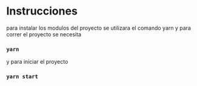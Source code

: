 # Instrucciones

para instalar los modulos del proyecto se utilizara el comando yarn 
y para correr el proyecto se necesita 

### `yarn`

y para iniciar el proyecto 

### `yarn start`
